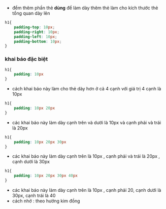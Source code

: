 - đểm thêm phần thẻ **dùng** để làm dày thêm thẻ làm cho kích thước thẻ tổng quan dày lên
```css
h1{
	padding-top: 10px;
	padding-right: 10px;
	padding-left: 10px;
	padding-bottom: 10px;
}
```

### khai báo đặc biệt
```css
h1{
	padding: 10px
}
```
- cách khai báo này làm cho thẻ dày hơn ở cả 4 cạnh với giá trị 4 cạnh là 10px

```css
h1{
	padding: 10px 20px
}
```
- các khai báo này làm dày cạnh trên và dưới là 10px và cạnh phải và trái là 20px

```css
h1{
	padding: 10px 20px 30px
}
```
- các khai báo này làm dày cạnh trên là 10px , cạnh phải và trái là 20px , cạnh dưới là 30px

```css
h1{
	padding: 10px 20px 30px 40px
}
```
- các khai báo này làm dày cạnh trên là 10px , cạnh phải 20, cạnh dưới là 30px, cạnh trái là 40
- cách nhớ : theo hướng kim đồng 